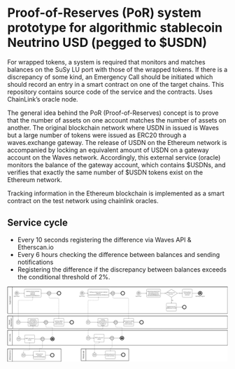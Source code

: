 # Proof-of-Reserves (PoR) system prototype for algorithmic stablecoin Neutrino USD (pegged to $USDN)

For wrapped tokens, a system is required that monitors and matches balances on the SuSy LU port with those of the wrapped tokens. If there is a discrepancy of some kind, an Emergency Call should be initiated which should record an entry in a smart contract on one of the target chains. This repository contains source code of the service and the contracts. Uses ChainLink’s oracle node.

The general idea behind the PoR (Proof-of-Reserves) concept is to prove that the number of assets on one account matches the number of assets on another. The original blockchain network where USDN in issued is Waves but a large number of tokens were issued as ERC20 through a waves.exchange gateway. The release of USDN on the Ethereum network is accompanied by locking an equivalent amount of USDN on a gateway account on the Waves network. Accordingly, this external service (oracle) monitors the balance of the gateway account, which contains $USDNs, and verifies that exactly the same number of $USDN tokens exist on the Ethereum network.

Tracking information in the Ethereum blockchain is implemented as a smart contract on the test network using chainlink oracles.

## Service cycle
* Every 10 seconds registering the difference via Waves API & Etherscan.io 
* Every 6 hours checking the difference between balances and sending notifications
* Registering the difference if the discrepancy between balances exceeds the conditional threshold of 2%.

![Workflow](PoR-workflow.png?raw=true "Title")
